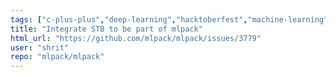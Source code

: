 ```yaml
---
tags: ["c-plus-plus","deep-learning","hacktoberfest","machine-learning","machine-learning-library","nearest-neighbor-search","regression","s-keep-open","scientific-computing"]
title: "Integrate STB to be part of mlpack"
html_url: "https://github.com/mlpack/mlpack/issues/3779"
user: "shrit"
repo: "mlpack/mlpack"
---
```


